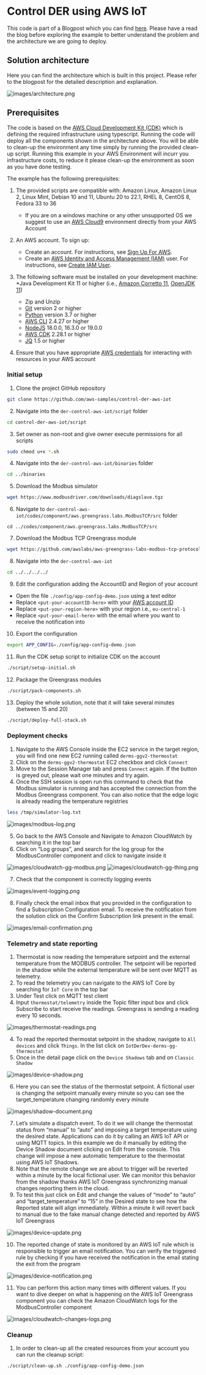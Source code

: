 # Control DER using AWS IoT

This code is part of a Blogpost which you can find [here](https://aws.amazon.com/blogs/industries/how-to-control-distributed-energy-resources-using-aws-iot/). Please have a read the blog before exploring the example to better understand the problem and the architecture we are going to deploy.

## Solution architecture

Here you can find the architecture which is built in this project. Please refer to the blogpost for the detailed description and explanation.

![images/architecture.png](./images/architecture.png)

## Prerequisites

The code is based on the [AWS Cloud Development Kit (CDK)](https://aws.amazon.com/cdk/) which is defining the required infrastructure using typescript. Running the code will deploy all the components shown in the architecture above. You will be able to clean-up the environment any time simply by running the provided clean-up script.
Running this example in your AWS Environment will incurr you infrastructure costs, to reduce it please clean-up the environment as soon as you have done testing.

The example has the following prerequisites:
1. The provided scripts are compatible with: Amazon Linux, Amazon Linux 2, Linux Mint, Debian 10 and 11, Ubuntu 20 to 22.1, RHEL 8, CentOS 8, Fedora 33 to 36
    * If you are on a windows machine or any other unsupported OS we suggest to use an [AWS Cloud9](https://aws.amazon.com/cloud9/) environment directly from your AWS Account

2. An AWS account. To sign up:
    * Create an account. For instructions, see [Sign Up For AWS](https://lakeformation.aworkshop.io/30-prerequisite/301-sign-up-aws.html).
    * Create an [AWS Identity and Access Management (IAM)](http://aws.amazon.com/iam) user. For instructions, see [Create IAM User](https://lakeformation.aworkshop.io/30-prerequisite/302-create-iam-account.html).
3. The following software must be installed on your development machine:
    *Java Development Kit 11 or higher (i.e., [Amazon Corretto 11](https://docs.aws.amazon.com/corretto/index.html), [OpenJDK 11](https://openjdk.java.net/projects/jdk/11/))
     * Zip and Unzip
     * [Git](https://git-scm.com/) version 2 or higher
     * [Python](https://www.python.org/) version 3.7 or higher
     * [AWS CLI](https://docs.aws.amazon.com/cli/latest/userguide/cli-chap-install.html) 2.4.27 or higher
     * [NodeJS](https://github.com/nodesource/distributions) 18.0.0, 16.3.0 or 19.0.0
     * [AWS CDK](https://docs.aws.amazon.com/cdk/v2/guide/cli.html) 2.28.1 or higher
     * [JQ](https://stedolan.github.io/jq/) 1.5 or higher
4. Ensure that you have appropriate [AWS credentials](https://docs.aws.amazon.com/cli/latest/userguide/cli-configure-files.html) for interacting with resources in your AWS account


### Initial setup

1.	Clone the project GitHub repository
```bash
git clone https://github.com/aws-samples/control-der-aws-iot
```
2.	Navigate into the `der-control-aws-iot/script` folder
```bash
cd control-der-aws-iot/script
```
3. Set owner as non-root and give owner execute permissions for all scripts
```bash
sudo chmod u+x *.sh
```
4.	Navigate into the `der-control-aws-iot/binaries` folder
```bash
cd ../binaries
```
5.	Download the Modbus simulator
```bash
wget https://www.modbusdriver.com/downloads/diagslave.tgz
```
6.	Navigate to `der-control-aws-iot/codes/component/aws.greengrass.labs.ModbusTCP/src` folder
```
cd ../codes/component/aws.greengrass.labs.ModbusTCP/src
```
7.	Download the Modbus TCP Greengrass module 
```bash
wget https://github.com/awslabs/aws-greengrass-labs-modbus-tcp-protocol-adapter/releases/download/v1.0.0/ModbusTCP-1.0.0.jar
```
8.	Navigate into the `der-control-aws-iot`
```bash
cd ../../../../
```
9.	Edit the configuration adding the AccountID and Region of your account
-	Open the file `./config/app-config-demo.json` using a text editor
-	Replace `<put-your-accountID-here>` with your [AWS account ID](https://docs.aws.amazon.com/signin/latest/userguide/FindingYourAWSId.html)
-	Replace `<put-your-region-here>` with your region i.e., `eu-central-1`
-	Replace `<put-your-email-here>` with the email where you want to receive the notification into
10.	Export the configuration
```bash
export APP_CONFIG=./config/app-config-demo.json
```
11.	Run the CDK setup script to initialize CDK on the account
```bash
./script/setup-initial.sh
```
12.	Package the Greengrass modules
```bash
./script/pack-components.sh
```
13.	Deploy the whole solution, note that it will take several minutes (between 15 and 20)
```bash
./script/deploy-full-stack.sh
```

### Deployment checks
1. Navigate to the AWS Console inside the EC2 service in the target region, you will find one new EC2 running called `derms-ggv2-thermostat`
2.	Click on the `derms-ggv2-thermostat` EC2 checkbox and click `Connect`
3.	Move to the Session Manager tab and press `Connect` again. If the button is greyed out, please wait one minutes and try again.
4.	Once the SSH session is open run this command to check that the Modbus simulator is running and has accepted the connection from the Modbus Greengrass component. You can also notice that the edge logic is already reading the temperature registries
```bash
less /tmp/simulator-log.txt
```

![images/modbus-log.png](./images/modbus-log.png)

5.	Go back to the AWS Console and Navigate to Amazon CloudWatch by searching it in the top bar
6.	Click on “Log groups”, and search for the log group for the ModbusController component and click to navigate inside it

![images/cloudwatch-gg-modbus.png](./images/cloudwatch-gg-modbus.png)
![images/cloudwatch-gg-thing.png](./images/cloudwatch-gg-thing.png)

7.	Check that the component is correctly logging events

![images/event-logging.png](./images/event-logging.png)

8.	Finally check the email inbox that you provided in the configuration to find a Subscription Configuration email. To receive the notification from the solution click on the Confirm Subscription link present in the email.

![images/email-confirmation.png](./images/email-confirmation.png)

### Telemetry and state reporting
1.	Thermostat is now reading the temperature setpoint and the external temperature from the MODBUS controller. The setpoint will be reported in the shadow while the external temperature will be sent over MQTT as telemetry.
2.	To read the telemetry you can navigate to the AWS IoT Core by searching for `IoT Core` in the top bar
3.  Under Test click on MQTT test client
4.	Input `thermostat/telemetry` inside the Topic filter input box and click Subscribe to start receive the readings. Greengrass is sending a reading every 10 seconds.

![images/thermostat-readings.png](./images/thermostat-readings.png)

4.	To read the reported thermostat setpoint in the shadow, navigate to `All devices` and click `Things`. In the list click on `IotDerDev-derms-gg-thermostat`
5.	Once in the detail page click on the `Device Shadows` tab and on `Classic Shadow`

![images/device-shadow.png](./images/device-shadow.png)

6.	Here you can see the status of the thermostat setpoint. A fictional user is changing the setpoint manually every minute so you can see the target_temperature changing randomly every minute

![images/shadow-document.png](./images/shadow-document.png)

7.	Let’s simulate a dispatch event. To do it we will change the thermostat status from “manual” to “auto” and imposing a target temperature using the desired state. Applications can do it by calling an AWS IoT API or using MQTT topics. In this example we do it manually by editing the Device Shadow document clicking on Edit from the console. This change will impose a new automatic temperature to the thermostat using AWS IoT Shadows.
8.	Note that the remote change we are about to trigger will be reverted within a minute by the local fictional user. We can monitor this behavior from the shadow thanks AWS IoT Greengrass synchronizing manual changes reporting them in the cloud.
9.	To test this just click on Edit and change the values of “mode” to “auto” and “target_temperature” to “15” in the Desired state to see how the Reported state will align immediately. Within a minute it will revert back to manual due to the fake manual change detected and reported by AWS IoT Greengrass

![images/device-update.png](./images/device-update.png)

10.	The reported change of state is monitored by an AWS IoT rule which is responsible to trigger an email notification. You can verify the triggered rule by checking if you have received the notification in the email stating the exit from the program

![images/device-notification.png](./images/device-notification.png)

11.	You can perform this action many times with different values. If you want to dive deeper on what is happening on the AWS IoT Greengrass component you can check the Amazon CloudWatch logs for the ModbusController component

![images/cloudwatch-changes-logs.png](./images/cloudwatch-changes-logs.png)

### Cleanup

1.	In order to clean-up all the created resources from your account you can run the cleanup script:
```bash
./script/clean-up.sh ./config/app-config-demo.json
```
